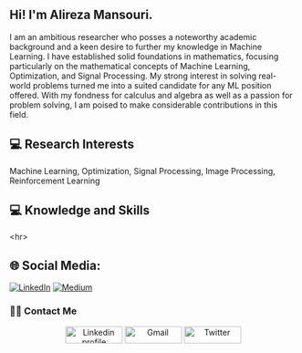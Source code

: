 ## Hi! I'm Alireza Mansouri.
I am an ambitious researcher who posses a noteworthy academic background and a keen desire to further my knowledge in Machine Learning. I have established solid foundations in mathematics, focusing particularly on the mathematical concepts of Machine Learning, Optimization, and Signal Processing. My strong interest in solving real-world problems turned me into a suited candidate for any ML position offered. With my fondness for calculus and algebra as well as a passion for problem solving, I am poised to make considerable contributions in this field.

## 💻 Research Interests
Machine Learning, Optimization, Signal Processing, Image Processing, Reinforcement Learning

## 💻 Knowledge and Skills
<hr\>

## 🌐 Social Media:
[![LinkedIn](https://img.shields.io/badge/LinkedIn-%230077B5.svg?logo=linkedin&logoColor=white)](https://www.linkedin.com/in/alirezamansouri/) 
[![Medium](https://img.shields.io/badge/Medium-12100E?logo=medium&logoColor=white)](https://medium.com/@alirezadamash) 

### 🤝🏻 Contact Me
<p align="center">
<a href="https://www.linkedin.com/in/alirezamansouri"><img alt="Linkedin profile" title="Linkedin" src="https://raw.githubusercontent.com/Thomas-George-T/Thomas-George-T/master/assets/linkedin.svg" width="100" height="30" /></a>
<a href="mailto:alirezadamash@gmail.com"><img alt="Gmail" src="https://raw.githubusercontent.com/Thomas-George-T/Thomas-George-T/master/assets/google-gmail.svg" title="Email" width="100" height="30" /></a>
<a href="https://twitter.com/alirezamns1991"><img alt="Twitter" src="https://raw.githubusercontent.com/Thomas-George-T/Thomas-George-T/master/assets/twitter.svg" title="Twitter" width="100" height="30" /></a>
</p>
